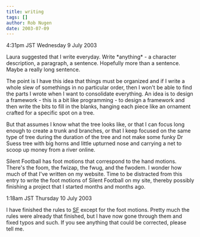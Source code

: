 ```yaml
---
title: writing
tags: []
author: Rob Nugen
date: 2003-07-09
---
```


<p class=date>4:31pm JST Wednesday 9 July 2003</p>

<p>Laura suggested that I write everyday.  Write *anything* - a
character description, a paragraph, a sentence.  Hopefully more than a
sentence.  Maybe a really long sentence.</p>

<p>The point is I have this idea that things must be organized and if
I write a whole slew of somethings in no particular order, then I
won't be able to find the parts I wrote when I want to consolidate
everything.   An idea is to design a framework - this is a bit like
programming - to design a framework and then write the bits to fill in
the blanks, hanging each piece like an ornament crafted for a specific
spot on a tree.</p>

<p>But that assumes I know what the tree looks like, or that I can
focus long enough to create a trunk and branches, or that I keep
focused on the same type of tree during the duration of the tree and
not make some funky Dr Suess tree with big horns and little upturned
nose and carrying a net to scoop up money from a river online.</p>

<p>Silent Football has foot motions that correspond to the hand
motions.  There's the foom, the fwizap, the fwug, and the fwodem.   I
wonder how much of that I've written on my website.  Time to be
distracted from this entry to write the foot motions of Silent
Football on my site, thereby possibly finishing a project that I
started months and months ago.</p>

<p class=date>1:18am JST Thursday 10 July 2003</p>

<p>I have finished the rules to <a href="/sf/">SF</a> except for the
foot motions.  Pretty much the rules were already that finished, but I
have now gone through them and fixed typos and such.  If you see
anything that could be corrected, please tell me.</p>

